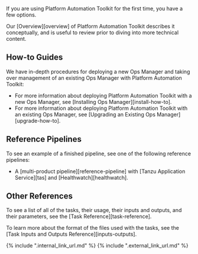 If you are using Platform Automation Toolkit for the first time,
you have a few options.

Our [Overview][overview] of Platform Automation Toolkit describes it conceptually,
and is useful to review prior to diving into more technical content.

## How-to Guides

We have in-depth procedures for deploying a new Ops Manager and
taking over management of an existing Ops Manager
with Platform Automation Toolkit:

- For more information about deploying Platform Automation Toolkit
  with a new Ops Manager, see [Installing Ops Manager][install-how-to].
- For more information about deploying Platform Automation Toolkit
  with an existing Ops Manager, see
  [Upgrading an Existing Ops Manager][upgrade-how-to].

## Reference Pipelines

To see an example of a finished pipeline,
see one of the following reference pipelines:

- A [multi-product pipeline][reference-pipeline]
  with [Tanzu Application Service][tas] and [Healthwatch][healthwatch].

## Other References

To see a list of all of the tasks, their usage, 
their inputs and outputs, and their parameters,
see the [Task Reference][task-reference].

To learn more about the format of the files used with the tasks, 
see the [Task Inputs and Outputs Reference][inputs-outputs].

{% include ".internal_link_url.md" %}
{% include ".external_link_url.md" %}
